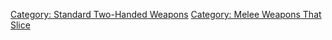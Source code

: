 [Category: Standard Two-Handed
Weapons](Category:_Standard_Two-Handed_Weapons "wikilink") [Category:
Melee Weapons That Slice](Category:_Melee_Weapons_That_Slice "wikilink")
